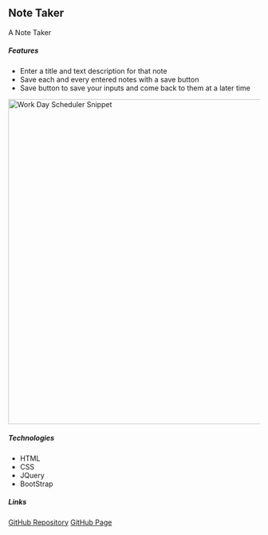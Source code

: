 ## Note Taker

A  Note Taker 

##### Features
* Enter a title and text description for that note
* Save each and every entered notes with a save button
* Save button to save your inputs and come back to them at a later time

<img src="Assets/Images/WorkDayScheduler.png" alt="Work Day Scheduler Snippet" width="650">

##### Technologies
* HTML
* CSS
* JQuery
* BootStrap

##### Links

[GitHub Repository](https://github.com/joshuab96/Work-Day-Scheduler.git)
[GitHub Page](https://joshuab96.github.io/Work-Day-Scheduler/)


